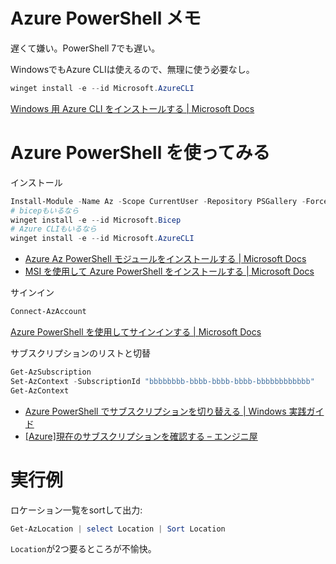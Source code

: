 # Azure PowerShell メモ

遅くて嫌い。PowerShell 7でも遅い。

WindowsでもAzure CLIは使えるので、無理に使う必要なし。
```powershell
winget install -e --id Microsoft.AzureCLI
```
[Windows 用 Azure CLI をインストールする | Microsoft Docs](https://docs.microsoft.com/ja-jp/cli/azure/install-azure-cli-windows?tabs=winget)

# Azure PowerShell を使ってみる

インストール
```powershell
Install-Module -Name Az -Scope CurrentUser -Repository PSGallery -Force
# bicepもいるなら
winget install -e --id Microsoft.Bicep
# Azure CLIもいるなら
winget install -e --id Microsoft.AzureCLI
```
- [Azure Az PowerShell モジュールをインストールする | Microsoft Docs](https://docs.microsoft.com/ja-jp/powershell/azure/install-az-ps)
- [MSI を使用して Azure PowerShell をインストールする | Microsoft Docs](https://docs.microsoft.com/ja-jp/powershell/azure/install-az-ps-msi)

サインイン
```powershell
Connect-AzAccount
```
[Azure PowerShell を使用してサインインする \| Microsoft Docs](https://docs.microsoft.com/ja-jp/powershell/azure/authenticate-azureps)

サブスクリプションのリストと切替
```powershell
Get-AzSubscription
Set-AzContext -SubscriptionId "bbbbbbbb-bbbb-bbbb-bbbb-bbbbbbbbbbbb"
Get-AzContext
```
- [Azure PowerShell でサブスクリプションを切り替える | Windows 実践ガイド](https://win2012r2.com/2021/03/02/azure-powershell-%E3%81%A7%E3%82%B5%E3%83%96%E3%82%B9%E3%82%AF%E3%83%AA%E3%83%97%E3%82%B7%E3%83%A7%E3%83%B3%E3%82%92%E5%88%87%E3%82%8A%E6%9B%BF%E3%81%88%E3%82%8B/)
- [\[Azure\]現在のサブスクリプションを確認する – エンジニ屋](https://sevenb.jp/wordpress/ura/2021/04/03/azure-powershell%E7%8F%BE%E5%9C%A8%E6%93%8D%E4%BD%9C%E3%81%97%E3%81%A6%E3%81%84%E3%82%8B%E3%82%B5%E3%83%96%E3%82%B9%E3%82%AF%E3%83%AA%E3%83%97%E3%82%B7%E3%83%A7%E3%83%B3%E3%82%92%E7%A2%BA%E8%AA%8D/) 


# 実行例

ロケーション一覧をsortして出力:
```powershell
Get-AzLocation | select Location | Sort Location
```

`Location`が2つ要るところが不愉快。
